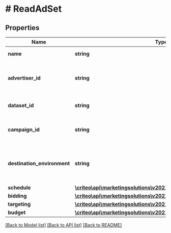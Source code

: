 # # ReadAdSet

## Properties

Name | Type | Description | Notes
------------ | ------------- | ------------- | -------------
**name** | **string** | Name of the ad set | [optional]
**advertiser_id** | **string** | Advertiser id of the campaign this ad set belongs to | [optional]
**dataset_id** | **string** | Dataset id of this ad set | [optional]
**campaign_id** | **string** | Campaign id this ad set belongs to | [optional]
**destination_environment** | **string** | The environment that an ad click will lead a user to | [optional]
**schedule** | [**\criteo\api\marketingsolutions\v2021_10\Model\ReadAdSetSchedule**](ReadAdSetSchedule.md) |  | [optional]
**bidding** | [**\criteo\api\marketingsolutions\v2021_10\Model\ReadAdSetBidding**](ReadAdSetBidding.md) |  | [optional]
**targeting** | [**\criteo\api\marketingsolutions\v2021_10\Model\AdSetTargeting**](AdSetTargeting.md) |  | [optional]
**budget** | [**\criteo\api\marketingsolutions\v2021_10\Model\ReadAdSetBudget**](ReadAdSetBudget.md) |  | [optional]

[[Back to Model list]](../../README.md#models) [[Back to API list]](../../README.md#endpoints) [[Back to README]](../../README.md)
